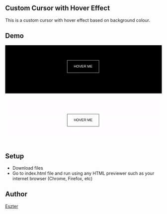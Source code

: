 ## Custom Cursor with Hover Effect

This is a custom cursor with hover effect based on background colour.

## Demo

![](screencapture.gif)

## Setup

- Download files
- Go to index.html file and run using any HTML previewer such as your internet browser (Chrome, Firefox, etc)

## Author

[Eszter](https://github.com/sztxr)